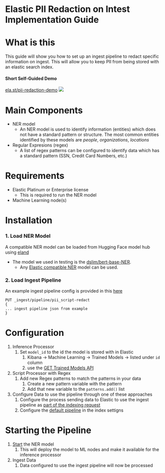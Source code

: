 # Elastic PII Redaction on Intest Implementation Guide

# What is this
This guide will show you how to set up an ingest pipeline to redact specific information on ingest. This will allow you to keep PII from being stored with an elastic search index.

#### Short Self-Guided Demo
[ela.st/pii-redaction-demo](https://ela.st/pii-redaction-demo)
[<img src="https://raw.githubusercontent.com/jeffvestal/pii_redaction/main/assets/pii-pipeline-test-screenshot.png">](https://ela.st/pii-redaction-demo)


# Main Components
- NER model
    - An NER model is used to identify information (entities) which does not have a standard pattern or structure. The most common entities identified by these models are _people_, _organizations_, _locations_ 
- Regular Expresions (regex)
    - A list of regex patterns can be configured to identify data which has a standard pattern (SSN, Credit Card Numbers, etc.)

# Requirements
- Elastic Platinum or Enterprise license
    - This is required to run the NER model
- Machine Learning node(s)

# Installation

### 1. Load NER Model
A compatible NER model can be loaded from Hugging Face model hub using [eland](https://github.com/elastic/eland)
- The model we used in testing is the [dslim/bert-base-NER](https://huggingface.co/dslim/bert-base-NER).
    - Any [Elastic compatible NER](https://www.elastic.co/guide/en/machine-learning/current/ml-nlp-model-ref.html#ml-nlp-model-ref-ner) model can be used.

### 2. Load Ingest Pipeline
An example ingest pipeline config is provided in this [here](https://github.com/jeffvestal/pii_redaction/blob/main/configuration/ingest_pipeline.pii_redact.json)
```
PUT _ingest/pipeline/pii_script-redact
{
... ingest pipeline json from example
}
```

# Configuration
1. Inference Processor
    1. Set `model_id` to the id the model is stored with in Elastic
        1. Kibana -> Machine Learning -> Trained Models -> listed under `id` column
        2. use the [GET Trained Models API](https://www.elastic.co/guide/en/elasticsearch/reference/8.6/get-trained-models.html#get-trained-models)
1. Script Processor with Regex
    1. Add new Regex patterns to match the patterns in your data
        1. Create a new pattern variable with the pattern
        2. Add that new variable to the `patterns.add()` list
5. Configure Data to use the pipeline through one of these approaches
    1. Configure the process sending data to Elastic to use the ingest pipeline as [part of the indexing request](https://www.elastic.co/guide/en/elasticsearch/reference/current/ingest.html#add-pipeline-to-indexing-request)
    2. Configure the [default pipeline](https://www.elastic.co/guide/en/elasticsearch/reference/current/ingest.html#set-default-pipeline) in the index settigns

# Starting the Pipeline
1. [Start](https://www.elastic.co/guide/en/machine-learning/current/ml-nlp-deploy-models.html#ml-nlp-deploy-model) the NER model
    1. This will deploy the model to ML nodes and make it available for the inference processor
1. Ingest Data
    1. Data configured to use the ingest pipeline will now be processed
 













